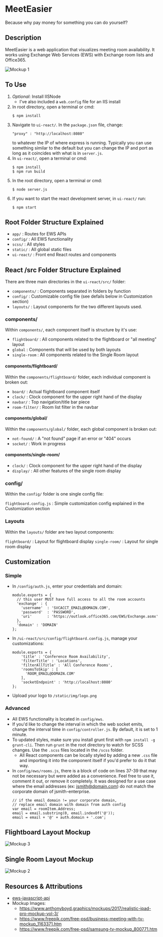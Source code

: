 # MeetEasier

Because why pay money for something you can do yourself?

## Description

MeetEasier is a web application that visualizes meeting room availability.  It works using Exchange Web Services (EWS) with Exchange room lists and Office365.

![Mockup 1](mockups/mockup-1.jpg)

## To Use

1. *Optional*: Install IISNode
    * I've also included a `web.config` file for an IIS install
2. In root directory, open a terminal or cmd:
    ```
    $ npm install
    ```
3. Navigate to `ui-react/`. In the `package.json` file, change:
    ```
    "proxy" : "http://localhost:8080"
    ```
    to whatever the IP of where express is running.  Typically you can use something similar to the default but you can change the IP and port as long as it coincides with what is in `server.js`.
4. In `ui-react/`, open a terminal or cmd:
    ```
    $ npm install
    $ npm run build
    ```
5. In the root directory, open a terminal or cmd:
    ```
    $ node server.js
    ```
6. If you want to start the react development server, in `ui-react/` run:
    ```
    $ npm start
    ```

## Root Folder Structure Explained

* `app/` : Routes for EWS APIs
* `config/` : All EWS functionality
* `scss/` : All styles
* `static/` : All global static files
* `ui-react/` : Front end React routes and components

## React /src Folder Structure Explained

There are three main directories in the `ui-react/src/` folder:

* `components/` : Components separated in folders by function
* `config/` : Customizable config file (see defails below in Customization section)
* `layouts/` : Layout components for the two different layouts used.

### components/

Within `components/`, each component itself is structure by it's use:

* `flightboard/` : All components related to the flightboard or "all meeting" layout
* `global` : Components that will be used by both layouts
* `single-room` : All components related to the Single Room layout

#### components/flightboard/

Within the `components/flightboard/` folder, each individual component is broken out:

* `board/` : Actual flightboard component itself
* `clock/` : Clock component for the upper right hand of the display
* `navbar/` : Top navigation/title bar piece
* `room-filter/` : Room list filter in the navbar

#### components/global/

Within the `components/global/` folder, each global component is broken out:

* `not-found/` : A "not found" page if an error or "404" occurs
* `socket/` : Work in progress

#### components/single-room/

* `clock/` : Clock component for the upper right hand of the display
* `display/` : All other features of the single room display

### config/

Within the `config/` folder is one single config file:

`flightboard.config.js` : Simple customization config explained in the Customization section

### Layouts

Within the `layouts/` folder are two layout components:

`flightboard/` : Layout for flightboard display
`single-room/` : Layout for single room display

## Customization

### Simple

* In `/config/auth.js`, enter your credentials and domain:

    ```
    module.exports = {
      // this user MUST have full access to all the room accounts
      'exchange' : {
        'username'  : 'SVCACCT_EMAIL@DOMAIN.COM',
        'password'  : 'PASSWORD',
        'uri'       : 'https://outlook.office365.com/EWS/Exchange.asmx'
      },
      'domain' : 'DOMAIN'
    };
    ```

* In `/ui-react/src/config/flightboard.config.js`, manage your customizations:

    ```
    module.exports = {
        'title' : 'Conference Room Availability',
        'filterTitle' : 'Locations',
        'filterAllTitle' : 'All Conference Rooms',
        'roomsToSkip' : [
          'ROOM_EMAIL@DOMAIN.COM'
        ],
        'socketEndpoint' : 'http://localhost:8080'
    };
    ```

* Upload your logo to `/static/img/logo.png`

### Advanced

* All EWS functionality is located in `config/ews`.
* If you'd like to change the interval in which the web socket emits, change the interval time in `config/controller.js`.  By default, it is set to 1 minute.
* To updated styles, make sure you install grunt first with `npm install -g grunt-cli`.  Then run `grunt` in the root directory to watch for SCSS changes.  Use the `.scss` files located in the `/scss` folder.
  * All React components can be locally styled by adding a new `.css` file and importing it into the component itself if you'd prefer to do it that way.
* In `config/ews/rooms.js`, there is a block of code on lines 37-39 that may not be necessary but were added as a convenience.  Feel free to use it, comment it out, or remove it completely.  It was designed for a use case where the email addresses (ex: jsmith@domain.com) do not match the corporate domain of jsmith-enterprise.
    ```
    // if the email domain != your corporate domain,
    // replace email domain with domain from auth config
    var email = roomItem.Address;
    email = email.substring(0, email.indexOf('@'));
    email = email + '@' + auth.domain + '.com';
    ```

## Flightboard Layout Mockup

![Mockup 3](mockups/mockup-3.jpg)

## Single Room Layout Mockup

![Mockup 2](mockups/mockup-2.jpg)

## Resources & Attributions

* [ews-javascript-api](https://github.com/gautamsi/ews-javascript-api)
* Mockup Images:
  * https://www.anthonyboyd.graphics/mockups/2017/realistic-ipad-pro-mockup-vol-3/
  * https://www.freepik.com/free-psd/business-meeting-with-tv-mockup_1163371.htm
  * https://www.freepik.com/free-psd/samsung-tv-mockup_800771.htm
